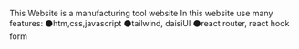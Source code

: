 This Website is a manufacturing tool website
In this website use many features:
	⚫htm,css,javascript
    ⚫tailwind, daisiUI
    ⚫react router, react hook form    